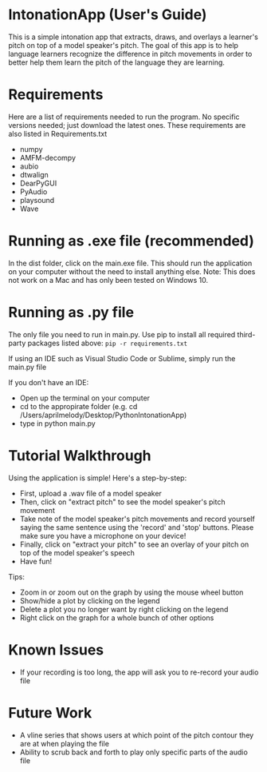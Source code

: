 # IntonationApp (User's Guide)

This is a simple intonation app that extracts, draws, and overlays a learner's pitch on top of a model speaker's pitch. The goal of this app is to help language learners recognize the difference in pitch movements in order to better help them learn the pitch of the language they are learning. 

# Requirements 
Here are a list of requirements needed to run the program. No specific versions needed; just download the latest ones. These requirements are also listed in Requirements.txt

* numpy
* AMFM-decompy
* aubio
* dtwalign
* DearPyGUI
* PyAudio
* playsound
* Wave

# Running as .exe file (recommended)
In the dist folder, click on the main.exe file. This should run the application on your computer without the need to install anything else. 
Note: This does not work on a Mac and has only been tested on Windows 10. 

# Running as .py file
The only file you need to run in main.py. Use pip to install all required third-party packages listed above: `pip -r requirements.txt`

If using an IDE such as Visual Studio Code or Sublime, simply run the main.py file

If you don't have an IDE: 
* Open up the terminal on your computer
* cd to the appropirate folder (e.g. cd /Users/aprilmelody/Desktop/PythonIntonationApp)
* type in python main.py 

# Tutorial Walkthrough
Using the application is simple! Here's a step-by-step:
* First, upload a .wav file of a model speaker
* Then, click on "extract pitch" to see the model speaker's pitch movement
* Take note of the model speaker's pitch movements and record yourself saying the same sentence using the 'record' and 'stop' buttons. Please make sure you have a microphone on your device!
* Finally, click on "extract your pitch" to see an overlay of your pitch on top of the model speaker's speech 
* Have fun!

Tips:
* Zoom in or zoom out on the graph by using the mouse wheel button
* Show/hide a plot by clicking on the legend
* Delete a plot you no longer want by right clicking on the legend
* Right click on the graph for a whole bunch of other options

# Known Issues
* If your recording is too long, the app will ask you to re-record your audio file

# Future Work
* A vline series that shows users at which point of the pitch contour they are at when playing the file
* Ability to scrub back and forth to play only specific parts of the audio file
